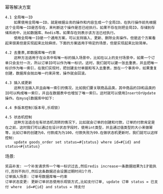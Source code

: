 幂等解决方案

    4.1 全局唯一ID
        如果使用全局唯一ID，就是根据业务的操作和内容生成一个全局ID，在执行操作前先根据这个全局唯一ID是否存在，来判断这个操作是否已经执行。如果不存在则把全局ID，存储到存储系统中，比如数据库、Redis等。如果存在则表示该方法已经执行。
        使用全局唯一ID是一个通用方案，可以支持插入、更新、删除业务操作。但是这个方案看起来很美但是实现起来比较麻烦，下面的方案适用于特定的场景，但是实现起来比较简单。
    
    4.2 去重表,即数据库唯一约束
        这种方法适用于在业务中有唯一标的插入场景中，比如在以上的支付场景中，如果一个订单只会支付一次，所以订单ID可以作为唯一标识。这时，我们就可以建一张去重表，并且把唯一标识作为唯一索引，在我们实现时，把创建支付单据和写入去重表，放在一个事务中，如果重复创建，数据库会抛出唯一约束异常，操作就会回滚。
    
    4.3 插入或更新
        这种方法插入并且由唯一索引的情况，比如我们要关联商品品类，其中商品的ID和品类的ID可以构成唯一索引，并且在数据表中也增加了唯一索引。这时就可以使用InsertOrUpdate操作。在mysql数据库中如下:

    4.4 多版本控制(版本号,乐观锁)
    
    4.5 状态机控制
        这种方法适合在有状态机流转的情况下，比如就会订单的创建和付款，订单的付款肯定是在之前，这时我们可以通过在设计状态字段时，使用int类型，并且通过值类型的大小来做幂等，比如订单的创建为0，付款成为为100，付款失败为99.在做状态机更新时，我们就可以这样控制:
        update goods_order set status=#{status} where id=#{id} and status<#{status}


场景: 

    奖品补发: 一个补发请求传一个唯一标识过去,然后redis increase一条数据结果为1才能执行,否则不执行,然后这条数据还会设置过期时间1个月.
    订单插入场景: 订单号数据库唯一约束
    订单状态变更: 更新订单状态使用乐观锁方式,比如支付订单, update 订单 status = 已支付 where  id=#{id} and status = 待支付
    
        
